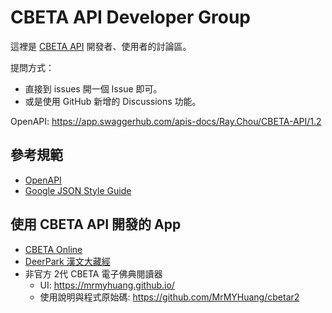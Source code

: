 # CBETA API Developer Group

這裡是 [CBETA API](http://cbdata.dila.edu.tw/) 開發者、使用者的討論區。

提問方式：
* 直接到 issues 開一個 Issue 即可。
* 或是使用 GitHub 新增的 Discussions 功能。

OpenAPI: https://app.swaggerhub.com/apis-docs/Ray.Chou/CBETA-API/1.2

## 參考規範
* [OpenAPI](https://swagger.io/specification/)
* [Google JSON Style Guide](https://google.github.io/styleguide/jsoncstyleguide.xml)

## 使用 CBETA API 開發的 App
* [CBETA Online](https://cbetaonline.dila.edu.tw)
* [DeerPark 漢文大藏經](https://deerpark.app)
* 非官方 2代 CBETA 電子佛典閱讀器
  * UI: https://mrmyhuang.github.io/
  * 使用說明與程式原始碼: https://github.com/MrMYHuang/cbetar2
